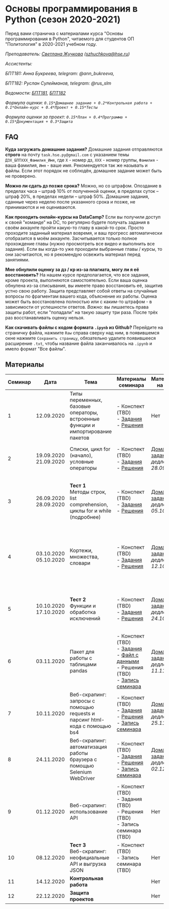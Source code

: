 # Основы программирования в Python (сезон 2020-2021)

Перед вами страничка с материалами курса "Основы программирования в Python", читаемого для студентов ОП "Политология" в 2020-2021 учебном году.

_Преподаватель: [Светлана Жучкова](https://www.hse.ru/staff/lanalob) (szhuchkova@hse.ru)_

_Ассистенты:_ 

_БПТ181: Анна Букреева, telegram: @ann_bukreeva,_ 

_БПТ182: Руслан Сулейманов, telegram: @rus_slm_

_Ведомости: [БПТ181](https://docs.google.com/spreadsheets/d/15VZUoyeZrWSzl9OMF55MyAd_k6ho2UC-94af75bP_mo/edit?usp=sharing), [БПТ182](https://docs.google.com/spreadsheets/d/1bikjCepPd9OVVd0p2gwwyryg9d-N_22uAMuDhNdWqcE/edit?usp=sharing)_

_Формула оценки: `0.15*Домашнее задание + 0.2*Контрольная работа + 0.1*Онлайн-курс + 0.4*Проект + 0.15*Тесты`_

_Формула оценки за проект: `0.15*План + 0.4*Программа + 0.15*Документация + 0.3*Защита`_


## FAQ
**Куда загружать домашние задания?** Домашние задания отправляются **строго** на почту `task.hse.py@gmail.com` с указанием темы `ДЗX_БПТXXX_Фамилия_Имя`, где `Х` - номер дз, `ХХХ` - номер группы, `Фамилия` - ваша фамилия, `Имя` - ваше имя. Рекомендуется так же называть и файлы. Если этот порядок не соблюдён, домашнее задание может быть не проверено.

**Можно ли сдать дз позже срока?** Можно, но со штрафом. Опоздание в пределах часа – штраф 10% от полученной оценки, в пределах суток – штраф 20%, в пределах недели – штраф 50%. Домашние задания, сданные через неделю после указанного срока и позже, не принимаются и не оцениваются.

**Как проходить онлайн-курсы на DataCamp?** Если вы получили доступ к своей "команде" на DC, то регулярно будете получать задания в своём аккаунте пройти какую-то главу в какой-то срок. Просто проходите заданный материал вовремя, и ваш прогресс автоматически отобразится в моём аккаунте. Засчитывается только полное прохождение главы (нужно просмотреть все видео и выполнить все задания). Если вы когда-то уже проходили выбранные главы / курсы, то они засчитаются, но я рекомендую освежить материал перед занятиями.

**Мне обнулили оценку за дз / кр из-за плагиата, могу ли я её восстановить?**  На нашем курсе предполагается, что все задания, кроме проекта, выполняются самостоятельно. Если ваша оценка обнулена из-за списывания, вы имеете право восстановить её, защитив устно свою работу. Защита представляет собой ответы на случайные вопросы по фрагментам вашего кода, объяснение их работы. Оценка может быть восстановлена полностью или с каким-то штрафом - в зависимости от успешности ответов. *Важно:* вы лишаетесь права защиты работ, если "попадали" на такую защиту три раза. После трёх раз восстанавливать оценку нельзя.

**Как скачивать файлы с кодом формата `.ipynb` из Github?** Перейдите на страничку файла, нажмите `Raw` справа сверху над ним, в появившемся окне нажмите `Сохранить страницу`, обязательно удалите появившееся расширение `.txt`, чтобы название файла заканчивалось на `.ipynb` и имело формат "Все файлы".


## Материалы

| Семинар | Дата | Тема | Материалы семинара | Материалы на дом | Главы DataCamp |
|---------|------|------|--------------------|------------------|----------------| 
| 1 | 12.09.2020 | Типы переменных, базовые операторы, встроенные функции и импортирование пакетов | - Конспект (TBD) <br> - [Задания](https://github.com/LanaLob/Plt_Python_2020/blob/master/Seminar%20tasks/seminar1.ipynb) <br> - [Решения](https://github.com/LanaLob/Plt_Python_2020/blob/master/Seminar%20tasks/seminar1_keys.ipynb)| Нет | [Introduction to Python](https://learn.datacamp.com/courses/intro-to-python-for-data-science) / Python Basics <br> *дедлайн: 25.09.20* |
| 2 | 19.09.2020 <br> 21.09.2020 | Списки, цикл for (начало), условные операторы | - Конспект (TBD) <br> - [Задания](https://github.com/LanaLob/Plt_Python_2020/blob/master/Seminar%20tasks/seminar2.ipynb) <br> - [Решения](https://github.com/LanaLob/Plt_Python_2020/blob/master/Seminar%20tasks/seminar2-keys.ipynb)| [Домашнее задание 1](https://github.com/LanaLob/Plt_Python_2020/blob/master/Homeworks/homework1.ipynb) <br> *дедлайн: 28.09.20* | [Introduction to Python](https://learn.datacamp.com/courses/intro-to-python-for-data-science) / Python Lists <br> *дедлайн: 25.09.20* | 
| 3 | 26.09.2020 <br> 28.09.2020 | **Тест 1** <br> Методы строк, list comprehension, циклы for и while (подробнее) | - Конспект (TBD) <br> - [Задания](https://github.com/LanaLob/Plt_Python_2020/blob/master/Seminar%20tasks/seminar3.ipynb) <br> - [Решения](https://github.com/LanaLob/Plt_Python_2020/blob/master/Seminar%20tasks/seminar3-keys.ipynb)| [Домашнее задание 2](https://github.com/LanaLob/Plt_Python_2020/blob/master/Homeworks/homework2.ipynb) <br> *дедлайн: 05.10.20* | [Data Types for Data Science in Python](https://www.datacamp.com/courses/data-types-for-data-science) / Fundamental data types <br> *дедлайн: 10.10.20* | 
| 4 | 03.10.2020 <br> 05.10.2020 | Кортежи, множества, словари | - Конспект (TBD) <br> - [Задания](https://github.com/LanaLob/Plt_Python_2020/blob/master/Seminar%20tasks/seminar4.ipynb) <br> - [Решения](https://github.com/LanaLob/Plt_Python_2020/blob/master/Seminar%20tasks/seminar4_keys.ipynb)| [Домашнее задание 3](https://github.com/LanaLob/Plt_Python_2020/blob/master/Homeworks/homework3.ipynb) <br> *дедлайн: 12.10.20* | [Data Types for Data Science in Python](https://www.datacamp.com/courses/data-types-for-data-science) / Dictionaries - the root of Python <br> *дедлайн: 10.10.20* | 
| 5 | 10.10.2020 <br> 17.10.2020 | **Тест 2** <br> Функции и обработка исключений | - Конспект (TBD) <br> - [Задания](https://github.com/LanaLob/Plt_Python_2020/blob/master/Seminar%20tasks/seminar5.ipynb) <br> - [Решения](https://github.com/LanaLob/Plt_Python_2020/blob/master/Seminar%20tasks/seminar5_keys.ipynb)| [Домашнее задание 4](https://github.com/LanaLob/Plt_Python_2020/blob/master/Homeworks/homework4.ipynb) <br> *дедлайн: 24.10.20* | [Introduction to Python](https://learn.datacamp.com/courses/intro-to-python-for-data-science) / Functions and Packages <br> *дедлайн: 24.10.20* | 
| 6 | 03.11.2020 | Пакет для работы с таблицами pandas | - Конспект (TBD) <br> - [Задания](https://github.com/LanaLob/Plt_Python_2020/blob/master/Seminar%20tasks/seminar6.ipynb) <br> - [Файл с данными](https://github.com/LanaLob/Plt_Python_2020/blob/master/Seminar%20tasks/StudentsPerformance.csv) <br> - Решения (TBD) <br> - [Запись семинара](https://yadi.sk/d/Z9QPkLqUJodvUw) | [Домашнее задание 5](https://github.com/LanaLob/Plt_Python_2020/blob/master/Homeworks/homework5.ipynb) <br> *дедлайн: 11.11.20* | [Manipulating DataFrames with pandas](https://learn.datacamp.com/courses/manipulating-dataframes-with-pandas) / Extracting and transforming data <br> *дедлайн: 11.11.20* |
| 7 | 10.11.2020 | Веб-скрапинг: запросы с помощью requests и парсинг html-кода с помощью bs4 | - Конспект (TBD) <br> - [Задания](https://github.com/LanaLob/Plt_Python_2020/blob/master/Seminar%20tasks/seminar7.ipynb) <br>  - [Решения](https://github.com/LanaLob/Plt_Python_2020/blob/master/Seminar%20tasks/seminar7_keys.ipynb) <br> - [Запись семинара](https://yadi.sk/i/rhVxQx2zrKP3gw) | [Домашнее задание 6](https://github.com/LanaLob/Plt_Python_2020/blob/master/Homeworks/homework6.ipynb) <br> *дедлайн: 25.11.20* | [Manipulating DataFrames with pandas](https://learn.datacamp.com/courses/manipulating-dataframes-with-pandas) / Advanced indexing <br> *дедлайн: 26.11.20* |
| 8 | 24.11.2020 | Веб-скрапинг: автоматизация работы браузера с помощью Selenium WebDriver | - Конспект (TBD) <br> - [Задания](https://github.com/LanaLob/Plt_Python_2020/blob/master/Seminar%20tasks/seminar8.ipynb) <br>  - [Решения](https://github.com/LanaLob/Plt_Python_2020/blob/master/Seminar%20tasks/seminar8_keys.ipynb) <br> - [Запись семинара](https://zoom.us/rec/share/10jjuOfKqkPjM2sCtrQepvphzUKhOzvPjSvqJ3XOl4bIhes5cq_3_rnUBG9GGYe-.9amLTfAg5q_JnGpE) | [Домашнее задание 7](https://github.com/LanaLob/Plt_Python_2020/blob/master/Homeworks/homework7.ipynb) <br> *дедлайн: 02.12.20* | Нет |
| 9 | 01.12.2020 | Веб-скрапинг: использование API | - Конспект (TBD) <br> - Задания (TBD) <br>  - Решения (TBD) <br> - Запись семинара (TBD) | Нет | Нет |
| 10 | 08.12.2020 | **Тест 3** <br> Веб-скрапинг: неофициальные API и выгрузка JSON | - Конспект (TBD) <br> - Запись семинара (TBD) | Нет | Нет |
| 11 | 14.12.2020 | **Контрольная работа** |  | Нет | Нет |
| 12 | 22.12.2020 | **Защита проектов** |  | Нет | Нет |
